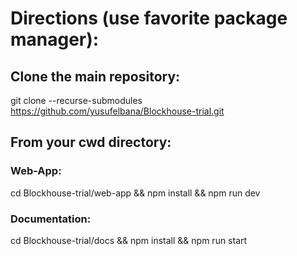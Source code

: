 # Directions (use favorite package manager):

## Clone the main repository:
git clone --recurse-submodules https://github.com/yusufelbana/Blockhouse-trial.git

## From your cwd directory:

### Web-App:
cd Blockhouse-trial/web-app && npm install && npm run dev

### Documentation:
cd Blockhouse-trial/docs && npm install && npm run start



